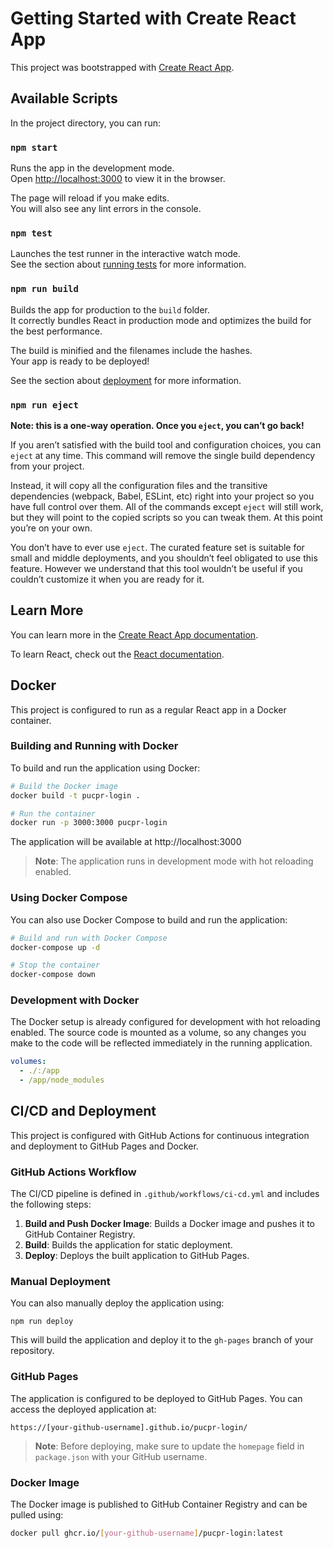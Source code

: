 # Getting Started with Create React App

This project was bootstrapped with [Create React App](https://github.com/facebook/create-react-app).

## Available Scripts

In the project directory, you can run:

### `npm start`

Runs the app in the development mode.\
Open [http://localhost:3000](http://localhost:3000) to view it in the browser.

The page will reload if you make edits.\
You will also see any lint errors in the console.

### `npm test`

Launches the test runner in the interactive watch mode.\
See the section about [running tests](https://facebook.github.io/create-react-app/docs/running-tests) for more information.

### `npm run build`

Builds the app for production to the `build` folder.\
It correctly bundles React in production mode and optimizes the build for the best performance.

The build is minified and the filenames include the hashes.\
Your app is ready to be deployed!

See the section about [deployment](https://facebook.github.io/create-react-app/docs/deployment) for more information.

### `npm run eject`

**Note: this is a one-way operation. Once you `eject`, you can’t go back!**

If you aren’t satisfied with the build tool and configuration choices, you can `eject` at any time. This command will remove the single build dependency from your project.

Instead, it will copy all the configuration files and the transitive dependencies (webpack, Babel, ESLint, etc) right into your project so you have full control over them. All of the commands except `eject` will still work, but they will point to the copied scripts so you can tweak them. At this point you’re on your own.

You don’t have to ever use `eject`. The curated feature set is suitable for small and middle deployments, and you shouldn’t feel obligated to use this feature. However we understand that this tool wouldn’t be useful if you couldn’t customize it when you are ready for it.

## Learn More

You can learn more in the [Create React App documentation](https://facebook.github.io/create-react-app/docs/getting-started).

To learn React, check out the [React documentation](https://reactjs.org/).

## Docker

This project is configured to run as a regular React app in a Docker container.

### Building and Running with Docker

To build and run the application using Docker:

```bash
# Build the Docker image
docker build -t pucpr-login .

# Run the container
docker run -p 3000:3000 pucpr-login
```

The application will be available at http://localhost:3000

> **Note**: The application runs in development mode with hot reloading enabled.

### Using Docker Compose

You can also use Docker Compose to build and run the application:

```bash
# Build and run with Docker Compose
docker-compose up -d

# Stop the container
docker-compose down
```

### Development with Docker

The Docker setup is already configured for development with hot reloading enabled. The source code is mounted as a volume, so any changes you make to the code will be reflected immediately in the running application.

```yaml
volumes:
  - ./:/app
  - /app/node_modules
```

## CI/CD and Deployment

This project is configured with GitHub Actions for continuous integration and deployment to GitHub Pages and Docker.

### GitHub Actions Workflow

The CI/CD pipeline is defined in `.github/workflows/ci-cd.yml` and includes the following steps:

1. **Build and Push Docker Image**: Builds a Docker image and pushes it to GitHub Container Registry.
2. **Build**: Builds the application for static deployment.
3. **Deploy**: Deploys the built application to GitHub Pages.

### Manual Deployment

You can also manually deploy the application using:

```
npm run deploy
```

This will build the application and deploy it to the `gh-pages` branch of your repository.

### GitHub Pages

The application is configured to be deployed to GitHub Pages. You can access the deployed application at:

```
https://[your-github-username].github.io/pucpr-login/
```

> **Note**: Before deploying, make sure to update the `homepage` field in `package.json` with your GitHub username.

### Docker Image

The Docker image is published to GitHub Container Registry and can be pulled using:

```bash
docker pull ghcr.io/[your-github-username]/pucpr-login:latest
```
